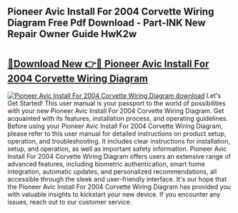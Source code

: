 ## Pioneer Avic Install For 2004 Corvette Wiring Diagram Free Pdf Download - Part-INK New Repair Owner Guide HwK2w

# <h2><a href="http://dfplh3.blite.top/?on=Pioneer+Avic+Install+For+2004+Corvette+Wiring+Diagram">🔗Download New 👉🔴 Pioneer Avic Install For 2004 Corvette Wiring Diagram</a></h2>

[![Pioneer Avic Install For 2004 Corvette Wiring Diagram download](https://i.imgur.com/lujVjoI.png)](http://dfplh3.blite.top/?on=Pioneer+Avic+Install+For+2004+Corvette+Wiring+Diagram)
Let's Get Started! This user manual is your passport to the world of possibilities with your new Pioneer Avic Install For 2004 Corvette Wiring Diagram. Get acquainted with its features, installation process, and operating guidelines. Before using your Pioneer Avic Install For 2004 Corvette Wiring Diagram, please refer to this user manual for detailed instructions on product setup, operation, and troubleshooting. It includes clear instructions for installation, setup, and operation, as well as important safety information. Pioneer Avic Install For 2004 Corvette Wiring Diagram offers users an extensive range of advanced features, including biometric authentication, smart home integration, automatic updates, and personalized recommendations, all accessible through the sleek and user-friendly interface. It's our hope that the Pioneer Avic Install For 2004 Corvette Wiring Diagram has provided you with valuable insights to kickstart your new device. If you encounter any issues, reach out to our customer service.
